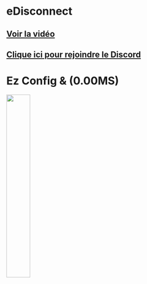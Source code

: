 # eDisconnect 

[Voir la vidéo](https://www.youtube.com/watch?v=5GTl7I9ByLI)
-
[Clique ici pour rejoindre le Discord](https://discord.gg/5dev)
-

# Ez Config & (0.00MS)

<img src="https://cdn.discordapp.com/attachments/957571972768862228/980338671184150608/abahoui.png" width="35%">
 
